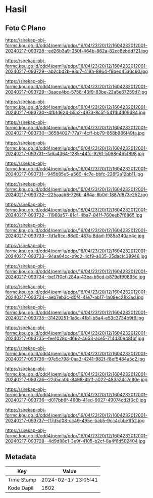 # Hasil

## Foto C Plano

https://sirekap-obj-formc.kpu.go.id/cdd4/pemilu/pdpr/16/04/23/20/12/1604232012001-20240217-093728--ed26b3a9-350f-464b-862a-82cc8ebdd721.jpg

https://sirekap-obj-formc.kpu.go.id/cdd4/pemilu/pdpr/16/04/23/20/12/1604232012001-20240217-093729--ab2cbd2b-e3d7-419a-8964-f9bed45a0c60.jpg

https://sirekap-obj-formc.kpu.go.id/cdd4/pemilu/pdpr/16/04/23/20/12/1604232012001-20240217-093729--3aace4bc-5758-43f9-83be-22a5e67259d7.jpg

https://sirekap-obj-formc.kpu.go.id/cdd4/pemilu/pdpr/16/04/23/20/12/1604232012001-20240217-093730--4fb1d624-b5a2-4973-8c5f-5411b4d09d84.jpg

https://sirekap-obj-formc.kpu.go.id/cdd4/pemilu/pdpr/16/04/23/20/12/1604232012001-20240217-093730--36584027-77a7-4cff-bb79-858b986f49fa.jpg

https://sirekap-obj-formc.kpu.go.id/cdd4/pemilu/pdpr/16/04/23/20/12/1604232012001-20240217-093731--fa6a4364-1285-44fc-926f-5088e465f898.jpg

https://sirekap-obj-formc.kpu.go.id/cdd4/pemilu/pdpr/16/04/23/20/12/1604232012001-20240217-093731--945b85e5-a560-4c7e-bbfc-226f2a12bb11.jpg

https://sirekap-obj-formc.kpu.go.id/cdd4/pemilu/pdpr/16/04/23/20/12/1604232012001-20240217-093732--225aaab6-726b-464a-8b0d-f887d873e252.jpg

https://sirekap-obj-formc.kpu.go.id/cdd4/pemilu/pdpr/16/04/23/20/12/1604232012001-20240217-093732--11968a57-81c1-4ba7-841f-760eeb7f6865.jpg

https://sirekap-obj-formc.kpu.go.id/cdd4/pemilu/pdpr/16/04/23/20/12/1604232012001-20240217-093733--7d1affcc-86d0-487a-8dad-f985a340ae4c.jpg

https://sirekap-obj-formc.kpu.go.id/cdd4/pemilu/pdpr/16/04/23/20/12/1604232012001-20240217-093733--94aa04cc-b9c2-4cf9-a035-35dacfc38946.jpg

https://sirekap-obj-formc.kpu.go.id/cdd4/pemilu/pdpr/16/04/23/20/12/1604232012001-20240217-093734--be17f0ef-284a-43ea-b5cd-b879df90895c.jpg

https://sirekap-obj-formc.kpu.go.id/cdd4/pemilu/pdpr/16/04/23/20/12/1604232012001-20240217-093734--aeb7eb3c-d0f4-41e7-ab17-1a09ec21b3ad.jpg

https://sirekap-obj-formc.kpu.go.id/cdd4/pemilu/pdpr/16/04/23/20/12/1604232012001-20240217-093735--31429251-1a6c-41b1-b5a4-e53c3734b9f6.jpg

https://sirekap-obj-formc.kpu.go.id/cdd4/pemilu/pdpr/16/04/23/20/12/1604232012001-20240217-093735--fee1028c-d662-4653-ace5-714d30e48fbf.jpg

https://sirekap-obj-formc.kpu.go.id/cdd4/pemilu/pdpr/16/04/23/20/12/1604232012001-20240217-093736--97e5c798-0aa3-4241-982f-f8ef5484a5c2.jpg

https://sirekap-obj-formc.kpu.go.id/cdd4/pemilu/pdpr/16/04/23/20/12/1604232012001-20240217-093736--22d5ca0b-8498-4b1f-a022-483a24c7c80e.jpg

https://sirekap-obj-formc.kpu.go.id/cdd4/pemilu/pdpr/16/04/23/20/12/1604232012001-20240217-093736--d017bb6f-460b-41ed-9027-49074cd2f0c0.jpg

https://sirekap-obj-formc.kpu.go.id/cdd4/pemilu/pdpr/16/04/23/20/12/1604232012001-20240217-093737--ff7d5d08-cc49-495e-bab5-9cc4cbbe1f52.jpg

https://sirekap-obj-formc.kpu.go.id/cdd4/pemilu/pdpr/16/04/23/20/12/1604232012001-20240217-093728--4d9d88c1-3e9f-4105-b2cf-8a4f6d502404.jpg


## Metadata

| Key        | Value               |
| ---------- | ------------------- |
| Time Stamp | 2024-02-17 13:05:41 |
| Kode Dapil | 1602                |



